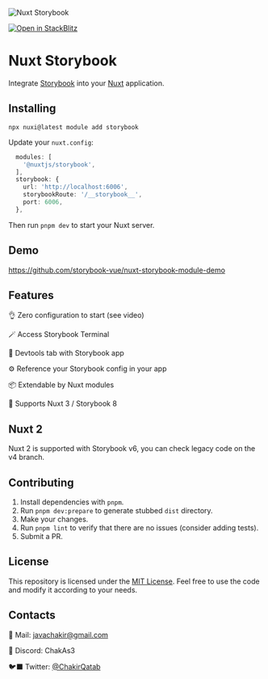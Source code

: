 ![Nuxt Storybook](https://github.com/nuxt-modules/storybook/assets/904724/0396b16c-be9b-4b0d-83b5-5e35dd8298df)

[![Open in StackBlitz](https://developer.stackblitz.com/img/open_in_stackblitz.svg)](https://stackblitz.com/github.com/hirotaka/mre/tree/main/nuxt-modules-storybook)

# Nuxt Storybook

Integrate [Storybook](http://storybook.js.org) into your [Nuxt](https://nuxt.com) application.

## Installing

```
npx nuxi@latest module add storybook
```

Update your `nuxt.config`:

```ts
  modules: [
    '@nuxtjs/storybook',
  ],
  storybook: {
    url: 'http://localhost:6006',
    storybookRoute: '/__storybook__',
    port: 6006,
  },
```

Then run `pnpm dev` to start your Nuxt server.

## Demo

<https://github.com/storybook-vue/nuxt-storybook-module-demo>

## Features

👌 Zero configuration to start (see video)

🪄 Access Storybook Terminal

🎨 Devtools tab with Storybook app

⚙️ Reference your Storybook config in your app

📦 Extendable by Nuxt modules

🚀 Supports Nuxt 3 / Storybook 8

## Nuxt 2

Nuxt 2 is supported with Storybook v6, you can check legacy code on the v4 branch.

## Contributing

1. Install dependencies with `pnpm`.
2. Run `pnpm dev:prepare` to generate stubbed `dist` directory.
3. Make your changes.
4. Run `pnpm lint` to verify that there are no issues (consider adding tests).
5. Submit a PR.

## License

This repository is licensed under the [MIT License](LICENSE). Feel free to use the code and modify it according to your needs.

## Contacts

🔖 Mail: <javachakir@gmail.com>

💬 Discord: ChakAs3

🐦‍⬛ Twitter: [@ChakirQatab](https://twitter.com/ChakirQatab)
